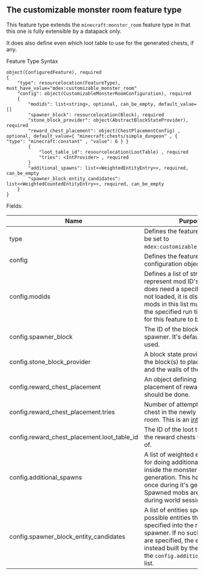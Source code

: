 
## The customizable monster room feature type

This feature type extends the `minecraft:monster_room` feature 
type in that this one is fully extensible by a datapack only.

It does also define even which loot table to use for the generated chests, if any.

Feature Type Syntax

~~~
object(ConfiguredFeature), required
{
    "type": resourcelocation(FeatureType), must_have_value="mdex:customizable_monster_room"
    "config": object(CustomizableMonsterRoomConfiguration), required
    {
        "modids": list<string>, optional, can_be_empty, default_value=[]
        "spawner_block": resourcelocation(Block), required
        "stone_block_provider": object(AbstractBlockStateProvider), required
        "reward_chest_placement": object(ChestPlacementConfig) , optional, default_value={ "minecraft:chests/simple_dungeon" , { "type": "minecraft:constant" , "value": 6 } }
        {
            "loot_table_id": resourcelocation(LootTable) , required
            "tries": <IntProvider> , required
        }
        "additional_spawns": list<<WeightedEntityEntry>>, required, can_be_empty
        "spawner_block_entity_candidates": list<<WeightedCountedEntityEntry>>, required, can_be_empty
    }
}
~~~

Fields:

| Name                                        | Purpose                                                                                                                                                                                                                                    |
|---------------------------------------------|--------------------------------------------------------------------------------------------------------------------------------------------------------------------------------------------------------------------------------------------|
| type                                        | Defines the feature type. Must be set to `mdex:customizable_monster_room`.                                                                                                                                                                 |
| config                                      | Defines the feature's configuration object.                                                                                                                                                                                                |
| config.modids                               | Defines a list of strings that do represent mod ID's. If the feature does need a specific mod but is not loaded, it is disabled. All the mods in this list must be valid at the specified run time in order for this feature to be placed. |
| config.spawner_block                        | The ID of the block to use as a spawner. It's default state is used.                                                                                                                                                                       |
| config.stone_block_provider                 | A block state provider, providing the block(s) to place for the floor and the walls of the feature.                                                                                                                                        |
| config.reward_chest_placement               | An object defining how the placement of reward chests should be done.                                                                                                                                                                      |
| config.reward_chest_placement.tries         | Number of attempts for placing a chest in the newly generated room. This is an [integer provider](https://minecraft.wiki/w/Template:Nbt_inherit/int_provider/template).                                                                    |
| config.reward_chest_placement.loot_table_id | The ID of the loot table that all the reward chests will make use of.                                                                                                                                                                      |
| config.additional_spawns                    | A list of weighted entity entries, for doing additional spawns inside the monster room during generation. This happens only once during it's generation. Spawned mobs are persistent during world sessions.                                |
| config.spawner_block_entity_candidates      | A list of entities specifying the possible entities that can be specified into the room's spawner. If no such candidates are specified, the entries are instead built by the contents of the `config.additional_spawns` list.              |



